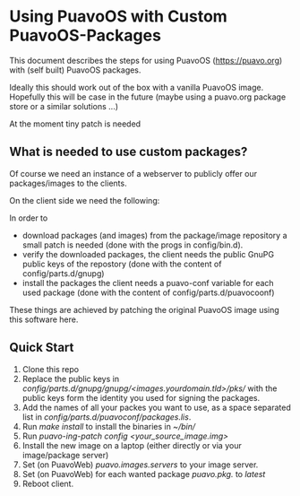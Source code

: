# Using PuavoOS with Custom PuavoOS-Packages

This document describes the steps for using PuavoOS (https://puavo.org) with (self built) PuavoOS packages.

Ideally this should work out of the box with a vanilla PuavoOS image. Hopefully this will be case in the future (maybe using a puavo.org package store or a similar solutions ...)

At the moment tiny patch is needed 

## What is needed to use custom packages?

Of course we need an instance of a webserver to publicly offer our packages/images to the clients. 

On the client side we need the following: 

In order to
- download packages (and images) from the package/image repository a small patch is needed (done with the progs in config/bin.d).
- verify the downloaded packages, the client needs the public GnuPG public keys of the repostory (done with the content of config/parts.d/gnupg)
- install the packages the client needs a puavo-conf variable for each used package (done with the content of config/parts.d/puavocoonf)

These things are achieved by patching the original PuavoOS image using this software here.

## Quick Start

1) Clone this repo
2) Replace the public keys in *config/parts.d/gnupg/gnupg/<images.yourdomain.tld>/pks/* with the public keys form the identity you used for signing the packages.
3) Add the names of all your packes you want to use, as a space separated list in *config/parts.d/puavoconf/packages.lis*.
4) Run *make install* to install the binaries in *~/bin/*
5) Run *puavo-ing-patch config <your_source_image.img>*
6) Install the new image on a laptop (either directly or via your image/package server)
7) Set (on PuavoWeb) *puavo.images.servers* to your image server.
8) Set (on PuavoWeb) for each wanted package *puavo.pkg.<pavkagename>* to *latest*
9) Reboot client.

